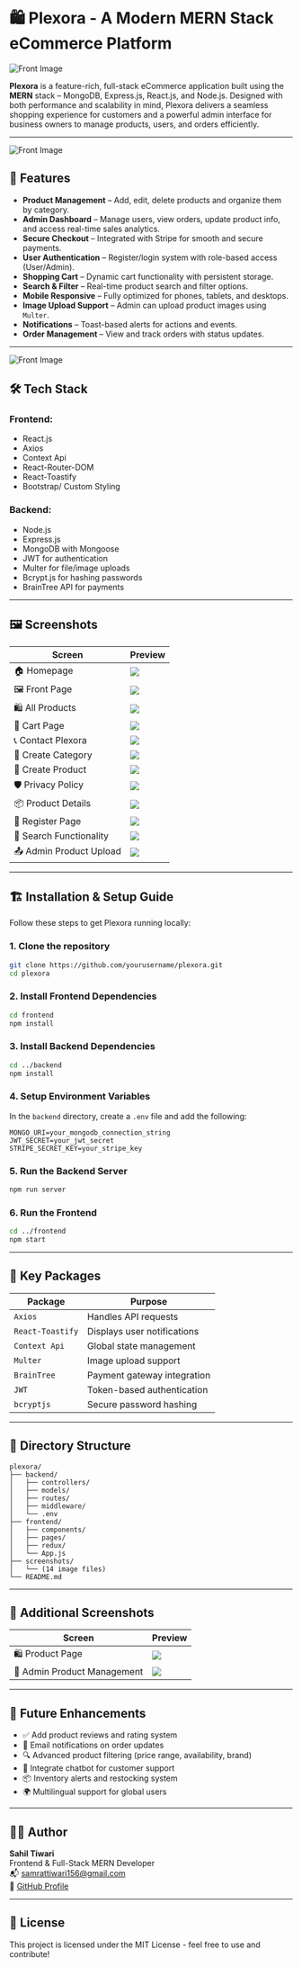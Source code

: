 
# 🛍️ Plexora - A Modern MERN Stack eCommerce Platform
![Front Image](./client/public/images/frontimage.png)

**Plexora** is a feature-rich, full-stack eCommerce application built using the **MERN** stack – MongoDB, Express.js, React.js, and Node.js. Designed with both performance and scalability in mind, Plexora delivers a seamless shopping experience for customers and a powerful admin interface for business owners to manage products, users, and orders efficiently.

---
![Front Image](./client/public/images/frontpage.png)


## 🚀 Features

- **Product Management** – Add, edit, delete products and organize them by category.
- **Admin Dashboard** – Manage users, view orders, update product info, and access real-time sales analytics.
- **Secure Checkout** – Integrated with Stripe for smooth and secure payments.
- **User Authentication** – Register/login system with role-based access (User/Admin).
- **Shopping Cart** – Dynamic cart functionality with persistent storage.
- **Search & Filter** – Real-time product search and filter options.
- **Mobile Responsive** – Fully optimized for phones, tablets, and desktops.
- **Image Upload Support** – Admin can upload product images using `Multer`.
- **Notifications** – Toast-based alerts for actions and events.
- **Order Management** – View and track orders with status updates.

---
![Front Image](./client/public/images/secondfrontimage.png)

## 🛠️ Tech Stack

### Frontend:
- React.js
- Axios
- Context Api
- React-Router-DOM
- React-Toastify
- Bootstrap/ Custom Styling

### Backend:
- Node.js
- Express.js
- MongoDB with Mongoose
- JWT for authentication
- Multer for file/image uploads
- Bcrypt.js for hashing passwords
- BrainTree API for payments

---


## 🖼️ Screenshots

| Screen | Preview |
|--------|---------|
| 🏠 Homepage | ![](./client/public/images/frontimage.png) |
| 🖼️ Front Page | ![](./client/public/images/frontpage.png) |
| 🛍️ All Products | ![](./client/public/images/allproducts.png) |
| 🛒 Cart Page | ![](./client/public/images/cartimage.png) |
| 📞 Contact Plexora | ![](./client/public/images/contactpleora.png) |
| 📇 Create Category | ![](./client/public/images/createcategory.png) |
| 📝 Create Product | ![](./client/public/images/createproduct.png) |
| 🛡️ Privacy Policy | ![](./client/public/images/privacypooifcy.png) |
| 📦 Product Details | ![](./client/public/images/productdetaispage.png) |
| 👤 Register Page | ![](./client/public/images/registerpage.png) |
| 🔎 Search Functionality | ![](./client/public/images/searchfunctionaity.png) |
| 📤 Admin Product Upload | ![](./client/public/images/adinallcrateproduct.png) |




---

## 🏗️ Installation & Setup Guide

Follow these steps to get Plexora running locally:

### 1. Clone the repository
```bash
git clone https://github.com/yourusername/plexora.git
cd plexora
```

### 2. Install Frontend Dependencies
```bash
cd frontend
npm install
```

### 3. Install Backend Dependencies
```bash
cd ../backend
npm install
```

### 4. Setup Environment Variables

In the `backend` directory, create a `.env` file and add the following:

```
MONGO_URI=your_mongodb_connection_string
JWT_SECRET=your_jwt_secret
STRIPE_SECRET_KEY=your_stripe_key
```

### 5. Run the Backend Server
```bash
npm run server
```

### 6. Run the Frontend
```bash
cd ../frontend
npm start
```

---

## 🌟 Key Packages

| Package | Purpose |
|--------|---------|
| `Axios` | Handles API requests |
| `React-Toastify` | Displays user notifications |
| `Context Api` | Global state management |
| `Multer` | Image upload support |
| `BrainTree` | Payment gateway integration |
| `JWT` | Token-based authentication |
| `bcryptjs` | Secure password hashing |

---

## 📁 Directory Structure

```
plexora/
├── backend/
│   ├── controllers/
│   ├── models/
│   ├── routes/
│   ├── middleware/
│   └── .env
├── frontend/
│   ├── components/
│   ├── pages/
│   ├── redux/
│   └── App.js
├── screenshots/
│   └── (14 image files)
└── README.md
```

---

## 📸 Additional Screenshots



| Screen | Preview |
|--------|---------|
| 🛍️ Product Page | ![](./client/public/images/productdetaispage.png) |
| 🧑 Admin Product Management | ![](./client/public/images/adinallcrateproduct.png) |
---

## 🎯 Future Enhancements

- ✅ Add product reviews and rating system
- 📧 Email notifications on order updates
- 🔍 Advanced product filtering (price range, availability, brand)
- 💬 Integrate chatbot for customer support
- 📦 Inventory alerts and restocking system
- 🌍 Multilingual support for global users

---

## 👨‍💻 Author

**Sahil Tiwari**  
Frontend & Full-Stack MERN Developer  
📬 [samrattiwari156@gmail.com](mailto:samrattiwari156@gmail.com)  
🔗 [GitHub Profile](https://github.com/sahilTiwariiii)  

---

## 📌 License

This project is licensed under the MIT License - feel free to use and contribute!
